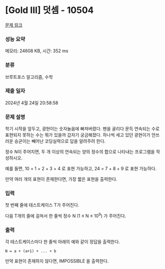 # [Gold III] 덧셈 - 10504 

[문제 링크](https://www.acmicpc.net/problem/10504) 

### 성능 요약

메모리: 24608 KB, 시간: 352 ms

### 분류

브루트포스 알고리즘, 수학

### 제출 일자

2024년 4월 24일 20:58:58

### 문제 설명

<p>학기 시작을 앞두고, 광현이는 숫자놀음에 빠져버렸다. 펜을 굴리다 문득 연속되는 수로 표현되지 못하는 수는 뭐가 있을까 갑자기 궁금해졌다. 하나씩 세고 있던 광현이가 안쓰러운 승균이는 빼어난 코딩실력으로 답을 알려주려 한다.</p>

<p>정수 N이 주어지면, 두 개 이상의 연속되는 양의 정수의 합으로 나타내는 프로그램을 작성하시오.</p>

<p>예를 들면, 10 = 1 + 2 + 3 + 4 로 표현 가능하고, 24 = 7 + 8 + 9 로 표현 가능하다.</p>

<p>만약 여러 개의 표현이 존재한다면, 가장 짧은 표현을 출력한다.</p>

### 입력 

 <p>첫 번째 줄에 테스트케이스 T가 주어진다.</p>

<p>다음 T개의 줄에 걸쳐서 한 줄씩 정수 N (1 ≤ N ≤ 10<sup>9</sup>) 가 주어진다.</p>

### 출력 

 <p>각 테스트케이스마다 한 줄씩 아래의 예와 같이 정답을 출력한다.</p>

<p><code>N = a + (a+1) + ... + b</code></p>

<p>만약 표현이 존재하지 않다면, IMPOSSIBLE 을 출력한다.</p>

